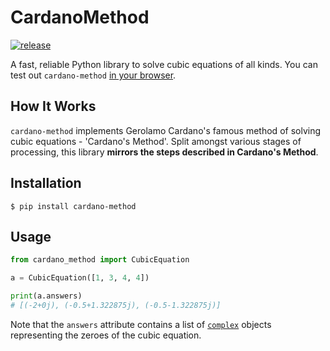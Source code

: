 
# CardanoMethod

[![release](https://img.shields.io/badge/dynamic/json.svg?label=release&url=https://pypi.org/pypi/cardanomethod/json&query=%24.info.version&colorB=blue)](https://pypi.org/project/CardanoMethod/)

A fast, reliable Python library to solve cubic equations of all kinds. You can test out `cardano-method` [in your browser](https://replit.com/@Vndom/cardano-method-playground?v=1#main.py).

## How It Works

`cardano-method` implements Gerolamo Cardano's famous method of solving cubic equations - 'Cardano's Method'. Split amongst various stages of processing, this library **mirrors the steps described in Cardano's Method**.

## Installation

```
$ pip install cardano-method
```

## Usage

```python
from cardano_method import CubicEquation

a = CubicEquation([1, 3, 4, 4])

print(a.answers)
# [(-2+0j), (-0.5+1.322875j), (-0.5-1.322875j)]
```

Note that the ``answers`` attribute contains a list of [`complex`](https://docs.python.org/3/library/cmath.html#module-cmath) objects representing the zeroes of the cubic equation.

<!-- ## How It Works

### How -->

<!-- definition of depressed cubic equation (mention that this is a specific case of the generalized idea of a depressed polynomial) -->

<!-- Cardano's Method is a multi-step process that allows the solutions of a cubic equation to be determined. -->

<!-- #### Depression of the Cubic Equation

$$p(x) = \sum_{i=0}^3 a_ix^i = a_3x^3 + a_2x_2 + a_1x_1 + a_0$$

$$p(x) = a(x-\alpha)(x-\beta)(x-\gamma)$$

Notice how $p\left(x-\frac{a_2}{3a_3}\right) = q(x)$! Substituting in  $q$ in terms of $p$ and its coefficients! Making the substitution and simplifying, we get

$$p(x) = a_3x^3 + a_2x^2 + a_1x + a_0$$

$$\Rightarrow p\left(x-\frac{a_2}{3a_3}\right) = q(x) = a_3x^3 + x\left(a_1-\frac{a_2^2}{3a_3}\right) + \left[\frac{2a_2^3}{27a_3^2} - \frac{a_1a_2}{3a_3} + a_0\right]$$

Then, after standardizing the coefficients to 1 and a bit more math and definitions, we arrive at the solutions to the given cubic equation:

$$\Bigg \{\sqrt[3]{\frac{-G + \sqrt{G^2+4H^3}}{2}} - \frac{H}{\sqrt[3]{\frac{-G + \sqrt{G^2+4H^3}}{2}}} - \frac{a_2}{3a_3},  \sqrt[3]{\frac{-G + \sqrt{G^2+4H^3}}{2}}\omega - \frac{H\omega^2}{\sqrt[3]{\frac{-G + \sqrt{G^2+4H^3}}{2}}} - \frac{a_2}{3a_3}, \\ 
\sqrt[3]{\frac{-G + \sqrt{G^2+4H^3}}{2}}\omega^2 - \frac{H\omega}{\sqrt[3]{\frac{-G + \sqrt{G^2+4H^3}}{2}}} - \frac{a_2}{3a_3}\Bigg \}$$

If this looks complicated, don't worry - we agree too! The CardanoMethod package's ``CubicEquation`` handles all of this on the back-end and abstracts away all of the complex math. -->
